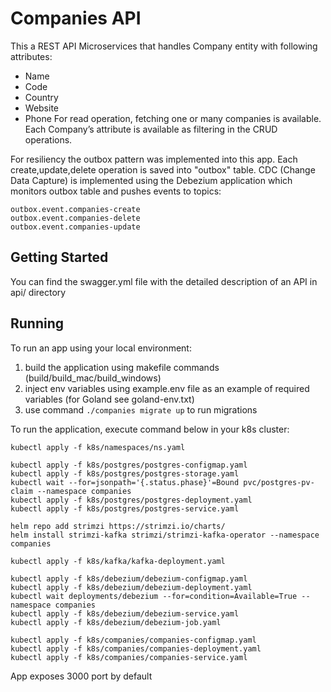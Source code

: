 # Companies API

This a REST API Microservices that handles Company entity with following attributes:
* Name
* Code
* Country
* Website
* Phone
For read operation, fetching one or many companies is available.
Each Company’s attribute is available as filtering in the CRUD operations.

For resiliency the outbox pattern was implemented into this app. Each create,update,delete operation is saved into "outbox" table.
CDC (Change Data Capture) is implemented using the Debezium application which monitors outbox table and pushes events to topics:
```
outbox.event.companies-create
outbox.event.companies-delete
outbox.event.companies-update
```
## Getting Started
You can find the swagger.yml file with the detailed description of an API in api/ directory

## Running

To run an app using your local environment:

1. build the application using makefile commands (build/build_mac/build_windows)
2. inject env variables using example.env file as an example of required variables (for Goland see goland-env.txt)
3. use command ``./companies migrate up`` to run migrations

To run the application, execute command below in your k8s cluster:
```
kubectl apply -f k8s/namespaces/ns.yaml

kubectl apply -f k8s/postgres/postgres-configmap.yaml
kubectl apply -f k8s/postgres/postgres-storage.yaml  
kubectl wait --for=jsonpath='{.status.phase}'=Bound pvc/postgres-pv-claim --namespace companies
kubectl apply -f k8s/postgres/postgres-deployment.yaml
kubectl apply -f k8s/postgres/postgres-service.yaml 

helm repo add strimzi https://strimzi.io/charts/
helm install strimzi-kafka strimzi/strimzi-kafka-operator --namespace companies

kubectl apply -f k8s/kafka/kafka-deployment.yaml

kubectl apply -f k8s/debezium/debezium-configmap.yaml
kubectl apply -f k8s/debezium/debezium-deployment.yaml
kubectl wait deployments/debezium --for=condition=Available=True --namespace companies
kubectl apply -f k8s/debezium/debezium-service.yaml
kubectl apply -f k8s/debezium/debezium-job.yaml

kubectl apply -f k8s/companies/companies-configmap.yaml
kubectl apply -f k8s/companies/companies-deployment.yaml
kubectl apply -f k8s/companies/companies-service.yaml 
```

App exposes 3000 port by default
